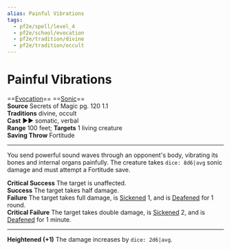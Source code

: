 ```yaml
---
alias: Painful Vibrations
tags:
  - pf2e/spell/level_4
  - pf2e/school/evocation
  - pf2e/tradition/divine
  - pf2e/tradition/occult
---
```


# Painful Vibrations

==[Evocation](../../../Traits/Evocation.md)== ==[Sonic](../../../Traits/Sonic.md)==  
__Source__ Secrets of Magic pg. 120 1.1  
**Traditions** divine, occult  
**Cast** ►► somatic, verbal  
**Range** 100 feet; **Targets** 1 living creature  
**Saving Throw** Fortitude

---

You send powerful sound waves through an opponent's body, vibrating its bones and internal organs painfully. The creature takes `dice: 8d6|avg` sonic damage and must attempt a Fortitude save.

**Critical Success** The target is unaffected.  
**Success** The target takes half damage.  
**Failure** The target takes full damage, is [Sickened](../../../Conditions/Sickened.md) 1, and is [Deafened](../../../Conditions/Deafened.md) for 1 round.  
**Critical Failure** The target takes double damage, is [Sickened](../../../Conditions/Sickened.md) 2, and is [Deafened](../../../Conditions/Deafened.md) for 1 minute.

<hr>

**Heightened (+1)** The damage increases by `dice: 2d6|avg`.
